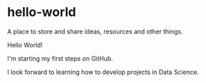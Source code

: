 # hello-world
A place to store and share ideas, resources and other things.

Hello World!

I'm starting my first steps on GitHub.

I look forward to learning how to develop projects in Data Science.



